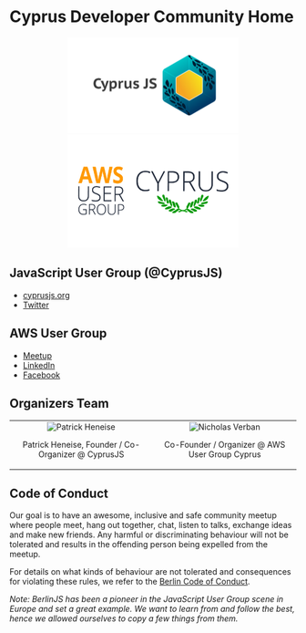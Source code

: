 # Cyprus Developer Community Home

<p align="center">
  <a href="https://cdc.cy/cyprusjs" target="_blank"><img src="https://raw.githubusercontent.com/cyprus-developer-community/home/main/assets/cyprusjs.jpeg" width="300" height="168" /></a>
  <a href="https://cdc.cy/awsusergroup" target="_blank"><img src="https://raw.githubusercontent.com/cyprus-developer-community/home/main/assets/aws-user-group-cyprus.jpg" width="300" height="198" /></a>
</p>

## JavaScript User Group (@CyprusJS)

- [cyprusjs.org](https://cyprusjs.org)
- [Twitter](https://twitter.com/cyprusjs)

## AWS User Group

- [Meetup](https://www.meetup.com/aws-users-cyprus/)
- [LinkedIn](https://www.linkedin.com/groups/8915327/)
- [Facebook](https://www.facebook.com/groups/1064046920727809)

## Organizers Team

<table border="0" style="border:0;"><tr style="border:0;">
<td valign="top" width="25%">
  <div align="center">
    <img src="https://avatars.githubusercontent.com/patrickheneise?s=150" alt="Patrick Heneise"" width="150" height="150" />
    <p>Patrick Heneise, Founder / Co-Organizer @ CyprusJS</p>
  </div>
</td>
  <td valign="top" width="25%">
  <div align="center">
    <img src="https://avatars.githubusercontent.com/NVerban?s=150" alt="Nicholas Verban"" width="150" height="150" />
    <p>Co-Founder / Organizer @ AWS User Group Cyprus</p></p>
  </div>
</tr></table>

## Code of Conduct

Our goal is to have an awesome, inclusive and safe community meetup where people
meet, hang out together, chat, listen to talks, exchange ideas and make new
friends. Any harmful or discriminating behaviour will not be tolerated and
results in the offending person being expelled from the meetup.

For details on what kinds of behaviour are not tolerated and consequences for
violating these rules, we refer to the
[Berlin Code of Conduct](https://rubyberlin.github.io/code-of-conduct).

_Note: BerlinJS has been a pioneer in the JavaScript User Group scene in Europe
and set a great example. We want to learn from and follow the best, hence we
allowed ourselves to copy a few things from them._
